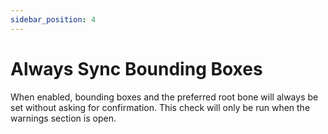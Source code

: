 ```yaml
---
sidebar_position: 4
---
```


# Always Sync Bounding Boxes  
  
When enabled, bounding boxes and the preferred root bone will always be set without asking for confirmation. This check will only be run when the warnings section is open.